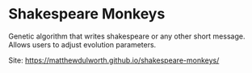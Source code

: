 # Shakespeare Monkeys

Genetic algorithm that writes shakespeare or any other short message.
Allows users to adjust evolution parameters.

Site: https://matthewdulworth.github.io/shakespeare-monkeys/